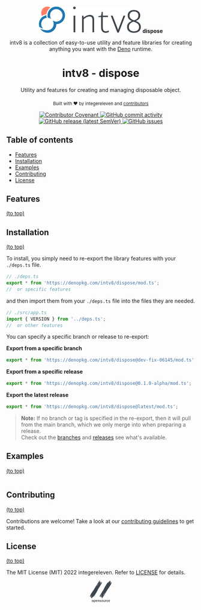 <p align="center">
<!-- Update log -->
<img alt="intv8 logo" height="70" src="https://raw.githubusercontent.com/intv8/.github/main/profile/img/clr/banner.svg" />
<strong>dispose</strong>
</p>

<p align="center">
intv8 is a collection of easy-to-use utility and feature libraries for creating anything you want with the <a href="https://deno.land">Deno</a> runtime.
</p>

<h1 align="center">intv8 - dispose</h1>

<p align="center">
Utility and features for creating and managing disposable object.
</p>

<p align="center">
<!-- @TODO Link to documentation and other resources -->
</p>

<p align="center">
<sub>Built with ❤ by integereleven and <a href="https://github.com/intv8/dispose/graphs/contributors">contributors</a></sub>
</p>

<p align="center">
<a href="https://github.com/intv8/dispose/blob/main/CODE_OF_CONDUCT.md">
  <img alt="Contributor Covenant" src="https://img.shields.io/badge/Contributor%20Covenant-2.1-4baaaa.svg?style=flat-square" />
</a>
<a href="https://github.com/intv8/dispose/commits">
  <img alt="GitHub commit activity" src="https://img.shields.io/github/commit-activity/m/intv8/dispose?style=flat-square">
</a>
<a href="https://github.com/intv8/dispose/releases">
  <img alt="GitHub release (latest SemVer)" src="https://img.shields.io/github/v/release/intv8/dispose?style=flat-square" />
</a>
<a href="https://github.com/intv8/dispose/issues">
  <img alt="GitHub issues" src="https://img.shields.io/github/issues-raw/intv8/dispose?style=flat-square">
</a>
</p>

## Table of contents

- [Features](#features)
- [Installation](#installation)
- [Examples](#examples)
- [Contributing](#contributing)
- [License](#license)

## Features

[(to top)](#table-of-contents)

<!-- @TODO Enumerate key features -->

## Installation

[(to top)](#table-of-contents)

To install, you simply need to re-export the library features with your `./deps.ts` file.

```ts
// ./deps.ts
export * from 'https://denopkg.com/intv8/dispose/mod.ts';
//  or specific features
```

and then import them from your `./deps.ts` file into the files they are needed.

```ts
// ./src/app.ts
import { VERSION } from '../deps.ts';
//  or other features
```

You can specify a specific branch or release to re-export:

**Export from a specific branch**

```ts
export * from 'https://denopkg.com/intv8/dispose@dev-fix-06145/mod.ts';
```

**Export from a specific release**

```ts
export * from 'https://denopkg.com/intv8/dispose@0.1.0-alpha/mod.ts';
```

**Export the latest release**

```ts
export * from 'https://denopkg.com/intv8/dispose@latest/mod.ts';
```

> **Note:** If no branch or tag is specified in the re-export, then it will pull from the main branch, which we only merge into when preparing a release.\
> Check out the [branches][branches] and [releases][releases] see what's available.

## Examples

[(to top)](#table-of-contents)

<!-- @TODO Add an example, or add links to examples -->

```ts
```

## Contributing

[(to top)](#table-of-contents)

Contributions are welcome! Take a look at our [contributing guidelines][contributing] to get started.

## License

[(to top)](#table-of-contents)

The MIT License (MIT) 2022 integereleven. Refer to [LICENSE][license] for details.

<p align="center">
<img
  alt="intv8 logo"
  height="64"
  src="https://raw.githubusercontent.com/i11n/.github/main/profile/img/frm/logo-open-source.svg"
/>
</p>

[deno]: https://deno.land "Deno homepage"
[branches]: https://github.com/intv8/dispose/branches "intv8/dispose branches on GitHub"
[releases]: https://github.com/intv8/dispose/releases "intv8/dispose releases on GitHub"
[contributing]: https://github.com/intv8/dispose/blob/main/CONTRIBUTING.md "intv8/dispose contributing guidelines"
[license]: https://github.com/intv8/dispose/blob/main/LICENSE "intv8/dispose license"
